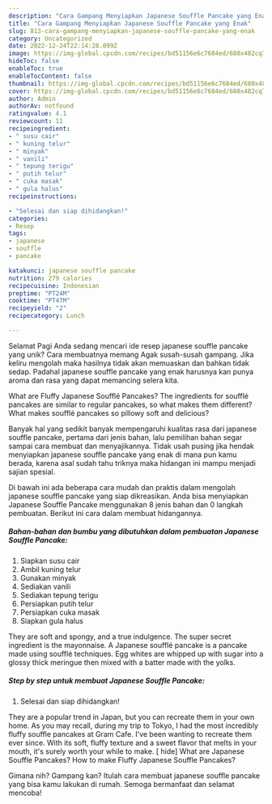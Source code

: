 ```yaml
---
description: "Cara Gampang Menyiapkan Japanese Souffle Pancake yang Enak"
title: "Cara Gampang Menyiapkan Japanese Souffle Pancake yang Enak"
slug: 813-cara-gampang-menyiapkan-japanese-souffle-pancake-yang-enak
category: Uncategorized
date: 2022-12-24T22:14:28.099Z
image: https://img-global.cpcdn.com/recipes/bd51156e6c7684ed/680x482cq70/japanese-souffle-pancake-foto-resep-utama.jpg
hideToc: false
enableToc: true
enableTocContent: false
thumbnail: https://img-global.cpcdn.com/recipes/bd51156e6c7684ed/680x482cq70/japanese-souffle-pancake-foto-resep-utama.jpg
cover: https://img-global.cpcdn.com/recipes/bd51156e6c7684ed/680x482cq70/japanese-souffle-pancake-foto-resep-utama.jpg
author: Admin
authorAv: notfound
ratingvalue: 4.1
reviewcount: 11
recipeingredient:
- " susu cair"
- " kuning telur"
- " minyak"
- " vanili"
- " tepung terigu"
- " putih telur"
- " cuka masak"
- " gula halus"
recipeinstructions:

- "Selesai dan siap dihidangkan!"
categories:
- Resep
tags:
- japanese
- souffle
- pancake

katakunci: japanese souffle pancake 
nutrition: 279 calories
recipecuisine: Indonesian
preptime: "PT24M"
cooktime: "PT47M"
recipeyield: "2"
recipecategory: Lunch

---
```



Selamat Pagi Anda sedang mencari ide resep japanese souffle pancake yang unik? Cara membuatnya memang Agak susah-susah gampang. Jika keliru mengolah maka hasilnya tidak akan memuaskan dan bahkan tidak sedap. Padahal japanese souffle pancake yang enak harusnya kan punya aroma dan rasa yang dapat memancing selera kita.


What are Fluffy Japanese Soufflé Pancakes? The ingredients for soufflé pancakes are similar to regular pancakes, so what makes them different? What makes soufflé pancakes so pillowy soft and delicious?

Banyak hal yang sedikit banyak mempengaruhi kualitas rasa dari japanese souffle pancake, pertama dari jenis bahan, lalu pemilihan bahan segar sampai cara membuat dan menyajikannya. Tidak usah pusing jika hendak menyiapkan japanese souffle pancake yang enak di mana pun kamu berada, karena asal sudah tahu triknya maka hidangan ini mampu menjadi sajian spesial.


Di bawah ini ada beberapa cara mudah dan praktis dalam mengolah japanese souffle pancake yang siap dikreasikan. Anda bisa menyiapkan Japanese Souffle Pancake menggunakan 8 jenis bahan dan 0 langkah pembuatan. Berikut ini cara dalam membuat hidangannya.

<!--inarticleads1-->

##### Bahan-bahan dan bumbu yang dibutuhkan dalam pembuatan Japanese Souffle Pancake:

1. Siapkan  susu cair
1. Ambil  kuning telur
1. Gunakan  minyak
1. Sediakan  vanili
1. Sediakan  tepung terigu
1. Persiapkan  putih telur
1. Persiapkan  cuka masak
1. Siapkan  gula halus


They are soft and spongy, and a true indulgence. The super secret ingredient is the mayonnaise. A Japanese soufflé pancake is a pancake made using soufflé techniques. Egg whites are whipped up with sugar into a glossy thick meringue then mixed with a batter made with the yolks. 

<!--inarticleads2-->

##### Step by step untuk membuat Japanese Souffle Pancake:


1. Selesai dan siap dihidangkan!

They are a popular trend in Japan, but you can recreate them in your own home. As you may recall, during my trip to Tokyo, I had the most incredibly fluffy souffle pancakes at Gram Cafe. I&#39;ve been wanting to recreate them ever since. With its soft, fluffy texture and a sweet flavor that melts in your mouth, it&#39;s surely worth your while to make. [ hide] What are Japanese Souffle Pancakes? How to make Fluffy Japanese Souffle Pancakes? 

Gimana nih? Gampang kan? Itulah cara membuat japanese souffle pancake yang bisa kamu lakukan di rumah. Semoga bermanfaat dan selamat mencoba!
